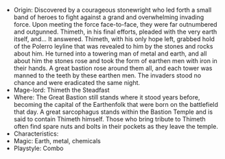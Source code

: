 - Origin: Discovered by a courageous stonewright who led forth a small band of heroes to fight against a grand and overwhelming invading force. Upon meeting the force face-to-face, they were far outnumbered and outgunned. Thimeth, in his final efforts, pleaded with the very earth itself, and... It answered. Thimeth, with his only hope left, grabbed hold of the Polerro leyline that was revealed to him by the stones and rocks about him. He turned into a towering man of metal and earth, and all about him the stones rose and took the form of earthen men with iron in their hands. A great bastion rose around them all, and each tower was manned to the teeth by these earthen men. The invaders stood no chance and were eradicated the same night.
- Mage-lord: Thimeth the Steadfast
- Where: The Great Bastion still stands where it stood years before, becoming the capital of the Earthenfolk that were born on the battlefield that day. A great sarcophagus stands within the Bastion Temple and is said to contain Thimeth himself. Those who bring tribute to Thimeth often find spare nuts and bolts in their pockets as they leave the temple.
- Characteristics: 
- Magic: Earth, metal, chemicals
- Playstyle: Combo